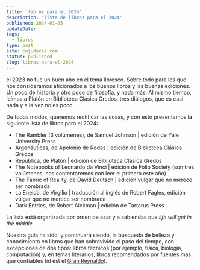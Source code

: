 ```yaml
---
title: 'libros para el 2024'
description: 'lista de libros para el 2024'
published: 2024-01-05
updateDate:
tags:
  - libros
type: post
site: cojudeces.com
status: published
slug: libros-para-el-2024
---
```


el 2023 no fue un buen año en el tema libresco. Sobre todo para los que nos consideramos aficionados a los buenos libros y las buenas ediciones. Un poco de historia y otro poco de filosofía, y nada más. Al mismo tiempo, leímos a Platón en Biblioteca Clásica Gredos, tres diálogos, que es casi nada y a la vez no es poco.

De todos modos, queremos rectificar las cosas, y con esto presentamos la siguiente lista de libros para el 2024:

- The Rambler (3 volúmenes), de Samuel Johnson | edición de Yale University Press
- Argonáuticas, de Apolonio de Rodas | edición de Biblioteca Clásica Gredos
- República, de Platón | edición de Biblioteca Clásica Gredos
- The Notebooks of Leonardo da Vinci | edición de Folio Society (son tres volúmenes, nos contentaremos con leer el primero este año)
- The Fabric of Reality, de David Deutsch | edición vulgar que no merece ser nombrada
- La Eneida, de Virgilio | traducción al inglés de Robert Fagles, edición vulgar que no merece ser nombrada
- Dark Entries, de Robert Aickman | edición de Tartarus Press

La lista está organizada por orden de azar y a sabiendas que _life will get in the middle_.

Nuestra guía ha sido, y continuará siendo, la búsqueda de belleza y conocimiento en libros que han sobrevivido el paso del tiempo, con excepciones de dos tipos: libros técnicos (por ejemplo, física, biología, computación) y, en temas literarios, libros recomendados por fuentes más que confiables (id est el [Gran Reynaldo](./etica-y-estetica-de-bibliotecas)).
